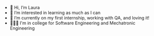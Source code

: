 - 👋 Hi, I’m Laura
- 👀 I’m interested in learning as much as I can
- 🌱 I’m currently on my first internship, working with QA, and loving it!
- 👩🏾‍🎓 I'm in college for Software Engineering and Mechatronic Engineering

<!---
LauraFCastro/LauraFCastro is a ✨ special ✨ repository because its `README.md` (this file) appears on your GitHub profile.
You can click the Preview link to take a look at your changes.
--->
